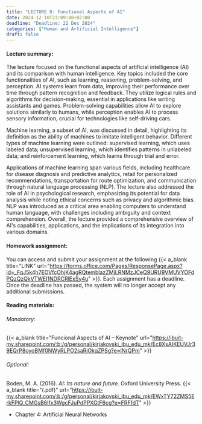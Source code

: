 ```yaml
---
title: "LECTURE 8: Functional Aspects of AI"
date: 2024-12-10T23:09:08+02:00
deadline: "Deadline: 22 Dec 2024"
categories: ["Human and Artificial Intelligence"]
draft: false
---
```


#### Lecture summary:

The lecture focused on the functional aspects of artificial intelligence (AI) and its comparison with human intelligence. Key topics included the core functionalities of AI, such as learning, reasoning, problem-solving, and perception. AI systems learn from data, improving their performance over time through pattern recognition and feedback. They utilize logical rules and algorithms for decision-making, essential in applications like writing assistants and games. Problem-solving capabilities allow AI to explore solutions similarly to humans, while perception enables AI to process sensory information, crucial for technologies like self-driving cars.

Machine learning, a subset of AI, was discussed in detail, highlighting its definition as the ability of machines to imitate intelligent behavior. Different types of machine learning were outlined: supervised learning, which uses labeled data; unsupervised learning, which identifies patterns in unlabeled data; and reinforcement learning, which learns through trial and error.

Applications of machine learning span various fields, including healthcare for disease diagnosis and predictive analytics, retail for personalized recommendations, transportation for route optimization, and communication through natural language processing (NLP). The lecture also addressed the role of AI in psychological research, emphasizing its potential for data analysis while noting ethical concerns such as privacy and algorithmic bias. NLP was introduced as a critical area enabling computers to understand human language, with challenges including ambiguity and context comprehension. Overall, the lecture provided a comprehensive overview of AI's capabilities, applications, and the implications of its integration into various domains.

#### Homework assignment:

You can access and submit your assignment at the following {{< a_blank title="LINK" url="https://forms.office.com/Pages/ResponsePage.aspx?id=_FqJ5k4h7EOVfcOhjK4agRQtemblazZMjLRNMzJCeQ9URU9VMUVYOFdPQzQzQkVTWEI1NDRCRlExSy4u" >}}. Each assignment has a deadline. Once the deadline has passed, the system will no longer accept any additional submissions.

#### Reading materials:

###### Mandatory:

{{< a_blank title="Funcional Aspects of AI – Keynote" url="https://ibuit-my.sharepoint.com/:b:/g/personal/kirjakovski_ibu_edu_mk/Ec8XsAIKEUVJr39EQrP8oyoBMf0NWyRLPO2saRjOkqZPSg?e=INrQPm" >}}

<!-- Haier, R. J., Colom Marañón, R., & Hunt, E. B. (2024). *The science of human intelligence* (2nd ed.). Cambridge University press. {{< a_blank title="(.pdf)" url="https://ibuit-my.sharepoint.com/:b:/g/personal/kirjakovski_ibu_edu_mk/EcEXuBAPDuZGgPqaK9ehxEABHvAfva5S9L5IwSvWRpR5nA?e=yHHw3d" >}}

* Chapter:-->
<!-- Optional: -->

###### Optional:

Boden, M. A. (2016). *AI: Its nature and future.* Oxford University Press. {{< a_blank title="(.pdf)" url="https://ibuit-my.sharepoint.com/:b:/g/personal/kirjakovski_ibu_edu_mk/EWxTY72ZMS5ErkFPlQ_CMGsB6Ifx3WgcFJuPdPPXGtF6cg?e=FRFfdT" >}}

* Chapter 4: Artificial Neural Networks
